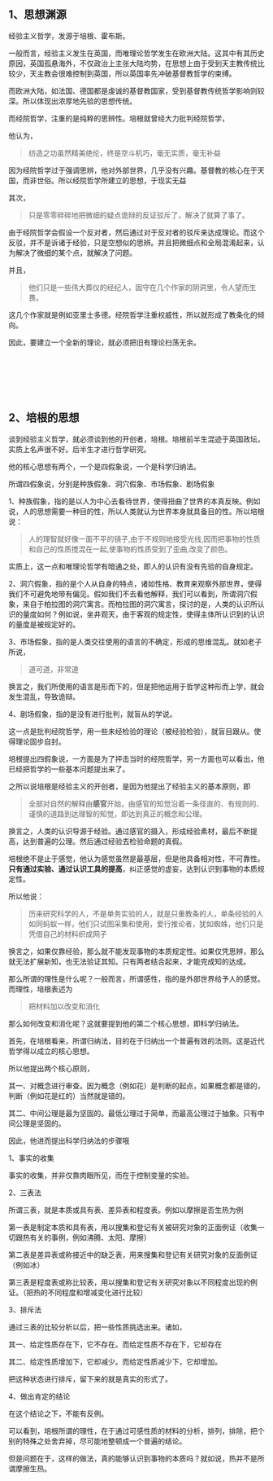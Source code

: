 <h2>1、思想渊源</h2><p data-pid="cjfbsl_S">经验主义哲学，发源于培根、霍布斯。</p><p data-pid="fbsNT3ry">一般而言，经验主义发生在英国，而唯理论哲学发生在欧洲大陆。这其中有其历史原因，英国孤悬海外，不仅政治上主张大陆均势，在思想上由于受到天主教传统比较少，天主教会很难控制到英国，所以英国率先冲破基督教哲学的束缚。</p><p data-pid="7NoO2bKV">而欧洲大陆，如法国、德国都是虔诚的基督教国家，受到基督教传统哲学影响则较深。所以体现出浓厚地先验的思想传统。</p><p data-pid="nk77HQtl">而经院哲学，注重的是纯粹的思辨性。培根就曾经大力批判经院哲学，</p><p data-pid="VkuCmWbz">他认为，</p><blockquote data-pid="4JHrwON3">纺造之功虽然精美绝伦，终是空斗机巧，毫无实质，毫无补益</blockquote><p data-pid="Qbw7GjXp">因为经院哲学过于强调思辨，他对外部世界，几乎没有兴趣。基督教的核心在于天国，而非世俗。所以经院哲学所建立的思想，于现实无益</p><p data-pid="FafTLqJN">其次，</p><blockquote data-pid="UgSpNPl-">只是零零碎碎地把微细的疑点诡辩的反证驳斥了，解决了就算了事了。</blockquote><p data-pid="UopAIiD1">由于经院哲学会假设一个反对者，然后通过对于反对者的驳斥来达成理论。而这个反驳，并不是诉诸于经验，只是空想似的思辨。并且把微细点和全局混淆起来，认为解决了微细的某个点，就解决了问题。</p><p data-pid="YiTczX7l">并且，</p><blockquote data-pid="u9ka2Rgv">他们只是一些伟大葬仪的经纪人，固守在几个作家的阴洞里，令人望而生畏。</blockquote><p data-pid="aujBepDl">这几个作家就是例如亚里士多德。经院哲学注重权威性，所以就形成了教条化的倾向。</p><p data-pid="wjh-xu38">因此，要建立一个全新的理论，就必须把旧有理论扫荡无余。</p><p class="ztext-empty-paragraph"><br/></p><p class="ztext-empty-paragraph"><br/></p><p class="ztext-empty-paragraph"><br/></p><h2>2、培根的思想</h2><p data-pid="cCLUjF3X">谈到经验主义哲学，就必须谈到他的开创者，培根。培根前半生混迹于英国政坛，实质上名声很不好。后半生才进行哲学研究。</p><p data-pid="e1ZYjGFh">他的核心思想有两个，一个是四假象说，一个是科学归纳法。</p><p data-pid="y6sHMNnC">所谓四假象说，分别是种族假象、洞穴假象、市场假象、剧场假象</p><p data-pid="jHaOKUVN">1、种族假象，指的是以人为中心去看待世界，使得扭曲了世界的本真反映。例如说，人的思想需要一种目的性，所以人类就认为世界本身就具备目的性。所以培根说：</p><blockquote data-pid="hq2Xah9t">人的理智就好像一面不平的镜子,由于不规则地接受光线,因而把事物的性质和自己的性质搅混在一起,使事物的性质受到了歪曲,改变了颜色。</blockquote><p data-pid="rVP7xVW5">实质上，这一点和唯理论哲学有暗通之处，即人的认识有没有先验的自身规定。</p><p data-pid="DmsOgta1">2、洞穴假象，指的是个人从自身的特点，诸如性格、教育来观察外部世界，使得我们不可避免地带有偏见。假如我们不去看他解释，我们可以看到，所谓洞穴假象，来自于柏拉图的洞穴寓言。而柏拉图的洞穴寓言，探讨的是，人类的认识所认识的量度如何？例如说，坐井观天，由于客观的规定性，使得主体所认识到的认识的量度是被规定好的。</p><p data-pid="a0tLxZ-H">3、市场假象，指的是人类交往使用的语言的不确定，形成的思维混乱。就如老子所说，</p><blockquote data-pid="RaRehr33">道可道，非常道</blockquote><p data-pid="QAF9hS2Z">换言之，我们所使用的语言是形而下的，但是把他运用于哲学这种形而上学，就会发生混乱，导致诡辩。</p><p data-pid="jAJZcT8t">4、剧场假象，指的是没有进行批判，就盲从的学说。</p><p data-pid="8bKpM6dz">这一点是批判经院哲学，用一些未经检验的理论（被经验检验），就盲目跟从。使得理论固步自封。</p><p data-pid="POi6eRpd">培根提出四假象说，一方面是为了抨击当时的经院哲学，另一方面也可以看出，他已经把哲学的一些基本问题提出来了。</p><p data-pid="Rtqei35E">之所以说培根是经验主义的开创者，是因为他提出了经验主义的基本原则，即</p><blockquote data-pid="MvSjgKAc">全部对自然的解释由<b>感官</b>开始，由感官的知觉沿着一条径直的、有规则的、谨慎的道路到达理智的知觉，即达到真正的概念和公理。</blockquote><p data-pid="YWMgIbj8">换言之，人类的认识导源于经验。通过感官的摄入，形成经验素材，最后不断提高，达到普遍的公理。然后通过经验去检验命题的真假。</p><p data-pid="Nkgq6Jn8">培根绝不是止于感觉，他认为感觉虽然是最基层，但是他具备相对性，不可靠性。<b>只有通过实验、通过认识工具的提高</b>，纠正感觉的虚妄，达到认识到事物的本质规定性。</p><p data-pid="APKY-Ezb">所以他说：</p><blockquote data-pid="GOWAbMm-">历来研究科学的人，不是单务实验的人，就是只重教条的人，单条经验的人如同蚂蚁一样，他们只试图采集和使用，爱行推论者，犹如蜘蛛，他们只是凭借自己的材料织成网子</blockquote><p data-pid="WpqhJQyp">换言之，如果仅靠经验，那么就不能发现事物的本质规定性。如果仅凭思辨，那么就无法扩展新知，也无法验证其知。只有两者结合起来，才能完成知的达成。</p><p data-pid="vau-TXMZ">那么所谓的理性是什么呢？一般而言，所谓感性，指的是外部世界给予人的感觉。而理性，培根表述为</p><blockquote data-pid="tOLA8q5z">把材料加以改变和消化</blockquote><p data-pid="U1cthAGZ">那么如何改变和消化呢？这就要提到他的第二个核心思想，即科学归纳法。</p><p data-pid="ZcvuYXkA">首先，在培根看来，所谓归纳法，目的在于归纳出一个普遍有效的法则。这是近代哲学得以成立的核心思想。</p><p data-pid="OzsGou9e">所以他提出两个核心原则，</p><p data-pid="U7i29Iwq">其一、对概念进行审查。因为概念（例如花）是判断的起点，如果概念都是错的，判断（例如花是红的）当然就是错的。</p><p data-pid="REZVCDIG">其二、中间公理是最为坚固的。最低公理过于简单，而最高公理过于抽象。只有中间公理是坚固的。</p><p data-pid="gTr32Wk1">因此，他进而提出科学归纳法的步骤哦</p><p data-pid="JwSvyZY-">1、事实的收集</p><p data-pid="kcknES7g">事实的收集，并非仅靠肉眼所见，而在于控制变量的实验。</p><p data-pid="a8GOFT_W">2、三表法</p><p data-pid="PhhGoNJZ">所谓三表，就是本质或具有表、差异表和程度表。例如以摩擦是否生热为例</p><p data-pid="PRQQp0RT">第一表是制定本质和具有表，用以搜集和登记有关被研究对象的正面例证（收集一切跟热有关的事例，例如沸腾、太阳、摩擦）</p><p data-pid="Z66leOlD">第二表是差异表或称接近中的缺乏表，用来搜集和登记有关研究对象的反面例证（例如冰）</p><p data-pid="jm5a3EvF">第三表是程度表或称比较表，用以搜集和登记有关研究对象以不同程度出现的例证。（把热的不同程度和增减变化进行比较）</p><p data-pid="cIuaXJCB">3、排斥法</p><p data-pid="CbTy2DRF">通过三表的比较分析以后，把一些性质挑选出来。诸如，</p><p data-pid="4NhMFdr9">其一、给定性质存在下，它不存在。而给定性质不存在下，它却存在</p><p data-pid="IWbPjMmu">其二、给定性质增加下，它却减少。而给定性质减少下，它却增加。</p><p data-pid="gxtNF7k4">把这种状态进行排斥，留下来的就是真实的形式了。</p><p data-pid="Bx_fN7DK">4、做出肯定的结论</p><p data-pid="wHYj0So5">在这个结论之下，不能有反例。</p><p data-pid="57EkhpGf">可以看到，培根所谓的理性，在于通过可感性质的材料的分析，排列，排除，把个别的特殊之处舍弃掉，尽可能地整顿成一个普遍的结论。</p><p data-pid="-dtm06z-">但是问题在于，这样的做法，真的能够认识到事物的本质吗？就如说，热并不是所谓摩擦生热。</p><p></p><p></p><p></p><p></p><p></p><p></p>